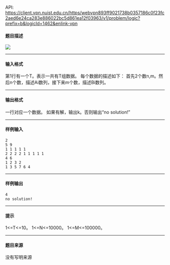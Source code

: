 API: https://client.vpn.nuist.edu.cn/https/webvpn893ff9021738b0357186c0f23fc2aed6e24ca283e886022bc5d861ea12f03963/v1/problem/logic?prefix=b&logicId=1462&enlink-vpn

#### 题目描述

![](../file/1462_0.jpg)

---

#### 输入格式

第1行有一个T。表示一共有T组数据。 每个数据的描述如下： 首先2个数n,m。然后n个数，描述Ai数列，接下来m个数，描述Bi数列。

---

#### 输出格式

一行对应一个数据。 如果有解，输出k。否则输出“no solution!”

---

#### 样例输入
```
2
5 9
1 1 1 1 1
2 2 2 2 1 1 1 1 1
4 6
1 2 3 2
1 3 5 7 6 4
```

---

#### 样例输出
```
4
no solution!

```

---

#### 提示

1<=T<=10。 1<=N<=10000。 1<=M<=100000。

---

#### 题目来源

没有写明来源